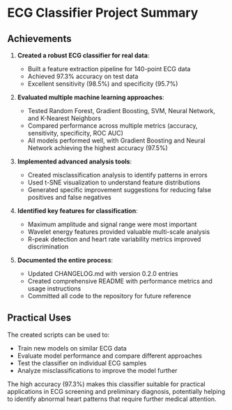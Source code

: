 # ECG Classifier Project Summary

## Achievements

1. **Created a robust ECG classifier for real data**:
   - Built a feature extraction pipeline for 140-point ECG data
   - Achieved 97.3% accuracy on test data
   - Excellent sensitivity (98.5%) and specificity (95.7%)

2. **Evaluated multiple machine learning approaches**:
   - Tested Random Forest, Gradient Boosting, SVM, Neural Network, and K-Nearest Neighbors
   - Compared performance across multiple metrics (accuracy, sensitivity, specificity, ROC AUC)
   - All models performed well, with Gradient Boosting and Neural Network achieving the highest accuracy (97.5%)

3. **Implemented advanced analysis tools**:
   - Created misclassification analysis to identify patterns in errors
   - Used t-SNE visualization to understand feature distributions
   - Generated specific improvement suggestions for reducing false positives and false negatives

4. **Identified key features for classification**:
   - Maximum amplitude and signal range were most important
   - Wavelet energy features provided valuable multi-scale analysis
   - R-peak detection and heart rate variability metrics improved discrimination

5. **Documented the entire process**:
   - Updated CHANGELOG.md with version 0.2.0 entries
   - Created comprehensive README with performance metrics and usage instructions
   - Committed all code to the repository for future reference

## Practical Uses

The created scripts can be used to:
- Train new models on similar ECG data
- Evaluate model performance and compare different approaches
- Test the classifier on individual ECG samples
- Analyze misclassifications to improve the model further

The high accuracy (97.3%) makes this classifier suitable for practical applications in ECG screening and preliminary diagnosis, potentially helping to identify abnormal heart patterns that require further medical attention. 